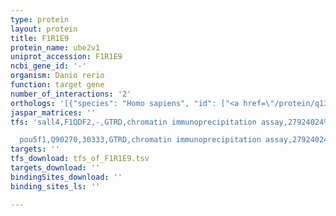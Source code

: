 ```yaml
---
type: protein
layout: protein
title: F1R1E9
protein_name: ube2v1
uniprot_accession: F1R1E9
ncbi_gene_id: '-'
organism: Danio rerio
function: target gene
number_of_interactions: '2'
orthologs: '[{"species": "Homo sapiens", "id": ["<a href=\"/protein/q13404\">Q13404</a>"]}, {"species": "Mus musculus", "id": ["<a href=\"/protein/q9czy3\">Q9CZY3</a>"]}, {"species": "Rattus norvegicus", "id": ["<a href=\"/protein/d3zfy8\">D3ZFY8</a>", "F1M227"]}, {"species": "Drosophila melanogaster", "id": ["<a href=\"/protein/q9vrl1\">Q9VRL1</a>"]}, {"species": "Caenorhabditis elegans", "id": ["<a href=\"/protein/o45495\">O45495</a>"]}, {"species": "Saccharomyces cerevisiae", "id": ["<a href=\"/protein/p53152\">P53152</a>"]}]'
jaspar_matrices: ''
tfs: 'sall4,F1QDF2,-,GTRD,chromatin immunoprecipitation assay,27924024%5Buid%5D,No

  pou5f1,Q90270,30333,GTRD,chromatin immunoprecipitation assay,27924024%5Buid%5D,No'
targets: ''
tfs_download: tfs_of_F1R1E9.tsv
targets_download: ''
bindingSites_download: ''
binding_sites_ls: ''

---
```

